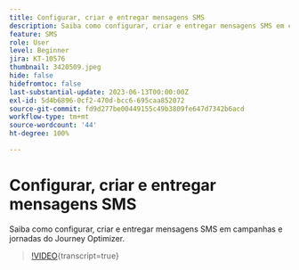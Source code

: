 ```yaml
---
title: Configurar, criar e entregar mensagens SMS
description: Saiba como configurar, criar e entregar mensagens SMS em campanhas e jornadas do Journey Optimizer.
feature: SMS
role: User
level: Beginner
jira: KT-10576
thumbnail: 3420509.jpeg
hide: false
hidefromtoc: false
last-substantial-update: 2023-06-13T00:00:00Z
exl-id: 5d4b6896-0cf2-470d-bcc6-695caa852072
source-git-commit: fd9d277be00449155c49b3809fe647d7342b6acd
workflow-type: tm+mt
source-wordcount: '44'
ht-degree: 100%

---
```


# Configurar, criar e entregar mensagens SMS

Saiba como configurar, criar e entregar mensagens SMS em campanhas e jornadas do Journey Optimizer.

>[!VIDEO](https://video.tv.adobe.com/v/3420509?quality=12&learn=on){transcript=true}
